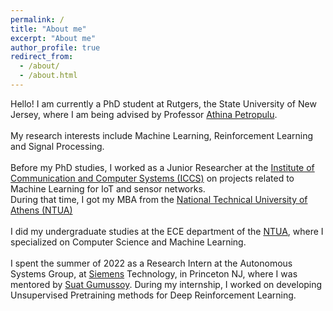 ```yaml
---
permalink: /
title: "About me"
excerpt: "About me"
author_profile: true
redirect_from: 
  - /about/
  - /about.html
---
```


Hello!
I am currently a PhD student at Rutgers, the State University of New Jersey, where I am being advised by Professor [Athina Petropulu](https://scholar.google.com/citations?user=b6qIxrQAAAAJ&hl=el).
<br>
<br>My research interests include Machine Learning, Reinforcement Learning and Signal Processing.
<br>
<br>Before my PhD studies, I worked as a Junior Researcher at the [Institute of Communication and Computer Systems (ICCS)](https://www.iccs.gr/en/) on projects related to Machine Learning for IoT and sensor networks.
<br>During that time, I got my MBA from the [National Technical University of Athens (NTUA)](https://www.ntua.gr/en/)
<br>
<br>I did my undergraduate studies at the ECE department of the [NTUA](https://www.ntua.gr/en/schools/item/3-school-of-electrical-and-computer-engineering), where I specialized on Computer Science and Machine Learning.
<br>
<br>I spent the summer of 2022 as a Research Intern at the Autonomous Systems Group, at [Siemens](https://new.siemens.com/us/en/company/siemens-in-the-usa/princeton.html) Technology, in Princeton NJ, where I was mentored by [Suat Gumussoy](https://www.gumussoy.net/). During my internship, I worked on developing Unsupervised Pretraining methods for Deep Reinforcement Learning.
